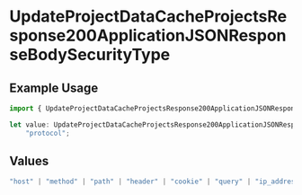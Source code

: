 # UpdateProjectDataCacheProjectsResponse200ApplicationJSONResponseBodySecurityType

## Example Usage

```typescript
import { UpdateProjectDataCacheProjectsResponse200ApplicationJSONResponseBodySecurityType } from "@simplesagar/vercel/models/updateprojectdatacacheop.js";

let value: UpdateProjectDataCacheProjectsResponse200ApplicationJSONResponseBodySecurityType =
    "protocol";
```

## Values

```typescript
"host" | "method" | "path" | "header" | "cookie" | "query" | "ip_address" | "protocol" | "scheme" | "environment" | "region"
```